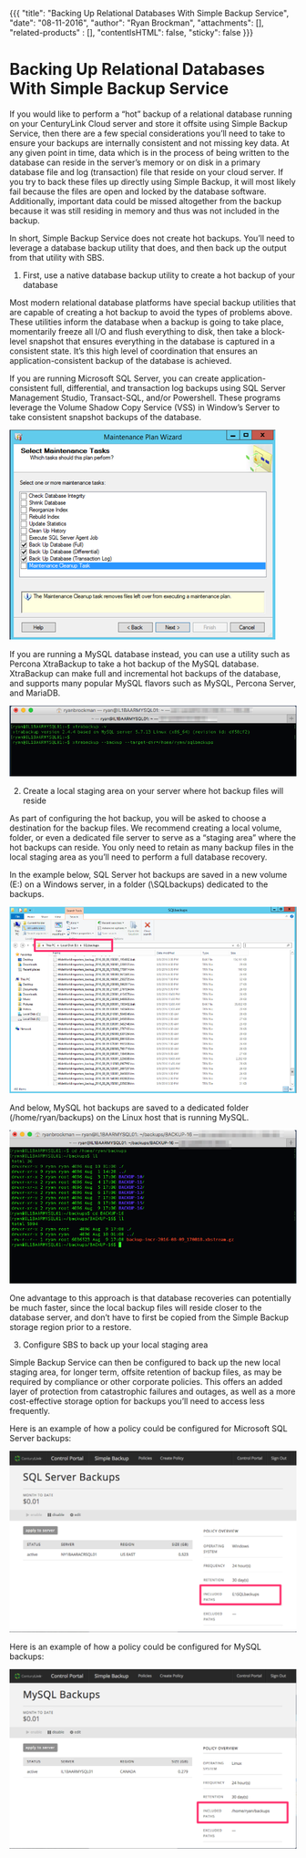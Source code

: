 {{{
  "title": "Backing Up Relational Databases With Simple Backup Service",
  "date": "08-11-2016",
  "author": "Ryan Brockman",
  "attachments": [],
  "related-products" : [],
  "contentIsHTML": false,
  "sticky": false
}}}

Backing Up Relational Databases With Simple Backup Service
==========================================================

If you would like to perform a “hot” backup of a relational database running on your CenturyLink Cloud server and store it offsite using Simple Backup Service, then there are a few special considerations you’ll need to take to ensure your backups are internally consistent and not missing key data.  At any given point in time, data which is in the process of being written to the database can reside in the server’s memory or on disk in a primary database file and log (transaction) file that reside on your cloud server.  If you try to back these files up directly using Simple Backup, it will most likely fail because the files are open and locked by the database software.  Additionally, important data could be missed altogether from the backup because it was still residing in memory and thus was not included in the backup.  

In short, Simple Backup Service does not create hot backups.  You’ll need to leverage a database backup utility that does, and then back up the output from that utility with SBS.

1. First, use a native database backup utility to create a hot backup of your database

Most modern relational database platforms have special backup utilities that are capable of creating a hot backup to avoid the types of problems above.  These utilities inform the database when a backup is going to take place, momentarily freeze all I/O and flush everything to disk, then take a block-level snapshot that ensures everything in the database is captured in a consistent state.  It’s this high level of coordination that ensures an application-consistent backup of the database is achieved.

If you are running Microsoft SQL Server, you can create application-consistent full, differential, and transaction log backups using SQL Server Management Studio, Transact-SQL, and/or Powershell.  These programs leverage the Volume Shadow Copy Service (VSS) in Window’s Server to take consistent snapshot backups of the database.  

  ![](../images/backup/databases/image1.png)

If you are running a MySQL database instead, you can use a utility such as Percona XtraBackup to take a hot backup of the MySQL database.  XtraBackup can make full and incremental hot backups of the database, and supports many popular MySQL flavors such as MySQL, Percona Server, and MariaDB.  

  ![](../images/backup/databases/image2.png)


2. Create a local staging area on your server where hot backup files will reside

As part of configuring the hot backup, you will be asked to choose a destination for the backup files.  We recommend creating a local volume, folder, or even a dedicated file server to serve as a “staging area” where the hot backups can reside.  You only need to retain as many backup files in the local staging area as you’ll need to perform a full database recovery.  

In the example below, SQL Server hot backups are saved in a new volume (E:) on a Windows server, in a folder (\SQLbackups) dedicated to the backups.  

  ![](../images/backup/databases/image3.png)
  
And below, MySQL hot backups are saved to a dedicated folder (/home/ryan/backups) on the Linux host that is running MySQL.  
  
  ![](../images/backup/databases/image4.png)
  
One advantage to this approach is that database recoveries can potentially be much faster, since the local backup files will reside closer to the database server, and don’t have to first be copied from the Simple Backup storage region prior to a restore.


3. Configure SBS to back up your local staging area

Simple Backup Service can then be configured to back up the new local staging area, for longer term, offsite retention of backup files, as may be required by compliance or other corporate policies.  This offers an added layer of protection from catastrophic failures and outages, as well as a more cost-effective storage option for backups you’ll need to access less frequently.

Here is an example of how a policy could be configured for Microsoft SQL Server backups:

  ![](../images/backup/databases/image5.png)
  
Here is an example of how a policy could be configured for MySQL backups:
  
  ![](../images/backup/databases/image6.png)
  
